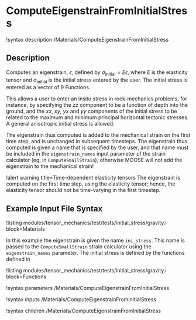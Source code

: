 # ComputeEigenstrainFromInitialStress

!syntax description /Materials/ComputeEigenstrainFromInitialStress

## Description

Computes an eigenstrain, $\epsilon$, defined by $\sigma_{\mathrm{initial}}=E\epsilon$, where $E$ is
the elasticity tensor and $\sigma_{\mathrm{initial}}$ is the initial stress entered by the user.  The
initial stress is entered as a vector of 9 Functions.

This allows a user to enter an insitu stress in rock-mechanics problems, for instance, by specifying
the $zz$ component to be a function of depth into the ground, and the $xx$, $xy$, $yx$ and $yy$
components of the initial stress to be related to the maximum and minimum principal horizontal
tectonic stresses.  A general anisotropic initial stress is allowed.

The eigenstrain thus computed is added to the mechanical strain on the first time step, and is
unchanged in subsequent timesteps.  The eigenstrain thus computed is given a name that is specified
by the user, and that name must be included in the `eigenstrain_names` input parameter of the strain
calculator (eg, in `ComputeSmallStrain`), otherwise MOOSE will not add the eigenstrain to the
mechanical strain!

!alert warning title=Time-dependent elasticity tensors
The eigenstrain is computed on the first time step, using the elasticity tensor; hence, the
elasticity tensor should not be time-varying in the first timestep.

## Example Input File Syntax

!listing modules/tensor_mechanics/test/tests/initial_stress/gravity.i block=Materials

In this example the eigenstrain is given the name `ini_stress`.  This name is passed to the
`ComputeSmallStrain` strain calculator using the `eigenstrain_names` parameter.  The initial stress
is defined by the functions defined in

!listing modules/tensor_mechanics/test/tests/initial_stress/gravity.i block=Functions

!syntax parameters /Materials/ComputeEigenstrainFromInitialStress

!syntax inputs /Materials/ComputeEigenstrainFromInitialStress

!syntax children /Materials/ComputeEigenstrainFromInitialStress
